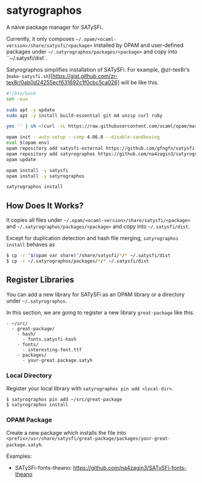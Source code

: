 # satyrographos
A naive package manager for SATySFi.

Currently, it only composes `~/.opam/<ocaml-version>/share/satysfi/<package>` installed by OPAM and user-defined packages under `~/.satyrographos/packages/<package>` and copy into ``~/.satysfi/dist`.

Satyrographos simplifies installation of SATySFi. For example, @zr-tex8r’s (`make-satysfi.sh`)[https://gist.github.com/zr-tex8r/0ab0d24255ecf631692c1f0cbc5ca026] will be like this.

```sh
#!/bin/bash
set -eux

sudo apt -y update
sudo apt -y install build-essential git m4 unzip curl ruby

yes '' | sh <(curl -sL https://raw.githubusercontent.com/ocaml/opam/master/shell/install.sh)

opam init --auto-setup --comp 4.06.0 --disable-sandboxing
eval $(opam env)
opam repository add satysfi-external https://github.com/gfngfn/satysfi-external-repo.git
opam repository add satyrographos https://github.com/na4zagin3/satyrographos-repo.git
opam update

opam install -y satysfi
opam install -y satyrographos

satyrographos install
```

## How Does It Works?
It copies all files under `~/.opam/<ocaml-version>/share/satysfi/<package>` and  `~/.satyrographos/packages/<package>` and copy into `~/.satysfi/dist`.

Except for duplication detection and hash file merging, `satyrographos install` behaves as
```sh
$ cp -r "$(opam var share)"/share/satysfi/*/* ~/.satysfi/dist
$ cp -r ~/.satyrographos/packages/*/* ~/.satysfi/dist
```

## Register Libraries
You can add a new library for SATySFi as an OPAM library or a directory under `~/.satyrographos`.

In this section, we are going to register a new library `great-package` like this.
```
- ~/src/
  - great-package/
    - hash/
      - fonts.satysfi-hash
    - fonts/
      - interesting-font.ttf
    - packages/
      - your-great.package.satyh
```

### Local Directory
Register your local library with `satyrographos pin add <local-dir>`.
```
$ satyrographos pin add ~/src/great-package
$ satyrographos install
```

### OPAM Package
Create a new package which installs the file into `<prefix>/usr/share/satysfi/great-package/packages/your-great-package.satyh`.

Examples:
- SATySFi-fonts-theano: https://github.com/na4zagin3/SATySFi-fonts-theano
